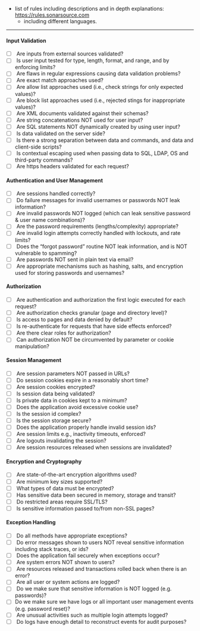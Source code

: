 - list of rules including descriptions and in depth explanations: https://rules.sonarsource.com
	- including different languages.

---

#### Input Validation
- [ ]  Are inputs from external sources validated?
- [ ]  Is user input tested for type, length, format, and range, and by enforcing limits?
- [ ]  Are flaws in regular expressions causing data validation problems?
- [ ]  Are exact match approaches used?
- [ ]  Are allow list approaches used (i.e., check strings for only expected values)?
- [ ]  Are block list approaches used (i.e., rejected stings for inappropriate values)?
- [ ]  Are XML documents validated against their schemas?
- [ ]  Are string concatenations NOT used for user input?
- [ ]  Are SQL statements NOT dynamically created by using user input?
- [ ]  Is data validated on the server side?
- [ ]  Is there a strong separation between data and commands, and data and client-side scripts?
- [ ]  Is contextual escaping used when passing data to SQL, LDAP, OS and third-party commands?
- [ ]  Are https headers validated for each request?

#### Authentication and User Management
- [ ]  Are sessions handled correctly?
- [ ]  Do failure messages for invalid usernames or passwords NOT leak information?
- [ ]  Are invalid passwords NOT logged (which can leak sensitive password & user name combinations)?
- [ ]  Are the password requirements (lengths/complexity) appropriate?
- [ ]  Are invalid login attempts correctly handled with lockouts, and rate limits?
- [ ]  Does the “forgot password” routine NOT leak information, and is NOT vulnerable to spamming?
- [ ]  Are passwords NOT sent in plain text via email?
- [ ]  Are appropriate mechanisms such as hashing, salts, and encryption used for storing passwords and usernames?

#### Authorization
- [ ]  Are authentication and authorization the first logic executed for each request?
- [ ]  Are authorization checks granular (page and directory level)?
- [ ]  Is access to pages and data denied by default?
- [ ]  Is re-authenticate for requests that have side effects enforced?
- [ ]  Are there clear roles for authorization?
- [ ]  Can authorization NOT be circumvented by parameter or cookie manipulation?

#### Session Management
- [ ]  Are session parameters NOT passed in URLs?
- [ ]  Do session cookies expire in a reasonably short time?
- [ ]  Are session cookies encrypted?
- [ ]  Is session data being validated?
- [ ]  Is private data in cookies kept to a minimum?
- [ ]  Does the application avoid excessive cookie use?
- [ ]  Is the session id complex?
- [ ]  Is the session storage secure?
- [ ]  Does the application properly handle invalid session ids?
- [ ]  Are session limits e.g., inactivity timeouts, enforced?
- [ ]  Are logouts invalidating the session?
- [ ]  Are session resources released when sessions are invalidated?

#### Encryption and Cryptography
- [ ]  Are state-of-the-art encryption algorithms used?
- [ ]  Are minimum key sizes supported?
- [ ]  What types of data must be encrypted?
- [ ]  Has sensitive data been secured in memory, storage and transit?
- [ ]  Do restricted areas require SSL/TLS?
- [ ]  Is sensitive information passed to/from non-SSL pages?

#### Exception Handling
- [ ]  Do all methods have appropriate exceptions?
- [ ]  Do error messages shown to users NOT reveal sensitive information including stack traces, or ids?
- [ ]  Does the application fail securely when exceptions occur?
- [ ]  Are system errors NOT shown to users?
- [ ]  Are resources released and transactions rolled back when there is an error?
- [ ]  Are all user or system actions are logged?
- [ ]  Do we make sure that sensitive information is NOT logged (e.g. passwords)?
- [ ]  Do we make sure we have logs or all important user management events (e.g. password reset)?
- [ ]  Are unusual activities such as multiple login attempts logged?
- [ ]  Do logs have enough detail to reconstruct events for audit purposes?